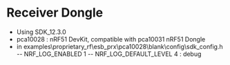 # Receiver Dongle
- Using SDK_12.3.0
- pca10028 : nRF51 DevKit, compatible with pca10031 nRF51 Dongle
- in examples\proprietary_rf\esb_prx\pca10028\blank\config\sdk_config.h
-- NRF_LOG_ENABLED 1
-- NRF_LOG_DEFAULT_LEVEL 4 : debug
